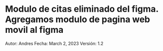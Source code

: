 # Modulo de citas eliminado del figma. Agregamos modulo de pagina web movil al figma

Autor: Andres
Fecha: March 2, 2023
Versión: 1.2